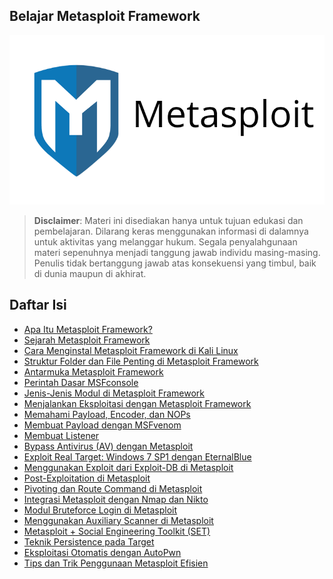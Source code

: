 ## Belajar Metasploit Framework

![](https://github.com/fixploit03/Belajar-Metasploit/blob/main/img/msf.png)

> **Disclaimer**:
> Materi ini disediakan hanya untuk tujuan edukasi dan pembelajaran. Dilarang keras menggunakan informasi di dalamnya untuk aktivitas yang melanggar hukum. Segala penyalahgunaan materi sepenuhnya menjadi tanggung jawab individu masing-masing. Penulis tidak bertanggung jawab atas konsekuensi yang timbul, baik di dunia maupun di akhirat.

## Daftar Isi

- [Apa Itu Metasploit Framework?](https://github.com/fixploit03/Belajar-Metasploit/blob/main/resource/Apa%20itu%20Metasploit%20Framework%3F.md)
- [Sejarah Metasploit Framework](https://github.com/fixploit03/Belajar-Metasploit/blob/main/resource/Sejarah%20Metasploit%20Framework.md)
- [Cara Menginstal Metasploit Framework di Kali Linux](https://github.com/fixploit03/Belajar-Metasploit/blob/main/resource/Cara%20Menginstal%20Metasploit%20Framework%20di%20Kali%20Linux.md)
- [Struktur Folder dan File Penting di Metasploit Framework](https://github.com/fixploit03/Belajar-Metasploit/blob/main/resource/Struktur%20Folder%20dan%20File%20Penting%20di%20Metasploit%20Framework.md)
- [Antarmuka Metasploit Framework](https://github.com/fixploit03/Belajar-Metasploit/blob/main/resource/Antarmuka%20Metasploit%20Framework.md)
- [Perintah Dasar MSFconsole](https://github.com/fixploit03/Belajar-Metasploit/blob/main/resource/Perintah%20Dasar%20MSFconsole.md)
- [Jenis-Jenis Modul di Metasploit Framework](https://github.com/fixploit03/Belajar-Metasploit/blob/main/resource/Jenis-Jenis%20Modul%20di%20Metasploit%20Framework.md)
- [Menjalankan Eksploitasi dengan Metasploit Framework](https://github.com/fixploit03/Belajar-Metasploit/blob/main/resource/Menjalankan%20Eksploitasi%20dengan%20Metasploit%20Framework.md)
- [Memahami Payload, Encoder, dan NOPs](https://github.com/fixploit03/Belajar-Metasploit/blob/main/resource/Memahami%20Payload%2C%20Encoder%2C%20dan%20NOPs.md)
- [Membuat Payload dengan MSFvenom](https://github.com/fixploit03/Belajar-Metasploit/blob/main/resource/Membuat%20Payload%20dengan%20MSFvenom.md)
- [Membuat Listener](https://github.com/fixploit03/Belajar-Metasploit/blob/main/resource/Membuat%20Listener.md)
- [Bypass Antivirus (AV) dengan Metasploit](https://github.com/fixploit03/Belajar-Metasploit/blob/main/resource/Bypass%20Antivirus%20(AV)%20dengan%20Metasploit%20Framework.md)
- [Exploit Real Target: Windows 7 SP1 dengan EternalBlue](https://github.com/fixploit03/Belajar-Metasploit/blob/main/resource/Exploit%20Real%20Target%3A%20Windows%207%20SP1%20dengan%20EternalBlue%20(MS17-010).md)
- [Menggunakan Exploit dari Exploit-DB di Metasploit](https://github.com/fixploit03/Belajar-Metasploit/blob/main/resource/Menggunakan%20Exploit%20dari%20Exploit-DB%20di%20Metasploit.md)
- [Post-Exploitation di Metasploit](https://github.com/fixploit03/Belajar-Metasploit/blob/main/resource/Post-Exploitation%20di%20Metasploit.md)
- [Pivoting dan Route Command di Metasploit](https://github.com/fixploit03/Belajar-Metasploit/blob/main/resource/Pivoting%20dan%20Route%20Command%20di%20Metasploit.md)
- [Integrasi Metasploit dengan Nmap dan Nikto](https://github.com/fixploit03/Belajar-Metasploit/blob/main/resource/Integrasi%20Metasploit%20dengan%20Nmap%20dan%20Nikto.md)
- [Modul Bruteforce Login di Metasploit](https://github.com/fixploit03/Belajar-Metasploit/blob/main/resource/Modul%20Bruteforce%20Login%20di%20Metasploit.md)
- [Menggunakan Auxiliary Scanner di Metasploit](https://github.com/fixploit03/Belajar-Metasploit/blob/main/resource/Menggunakan%20Auxiliary%20Scanner%20di%20Metasploit.md)
- [Metasploit + Social Engineering Toolkit (SET)](https://github.com/fixploit03/Belajar-Metasploit/blob/main/resource/Eksploitasi%20dengan%20Metasploit%20%2B%20Social%20Engineering%20Toolkit%20(SET).md)
- [Teknik Persistence pada Target](https://github.com/fixploit03/Belajar-Metasploit/blob/main/resource/Teknik%20Persistence%20pada%20Target.md)
- [Eksploitasi Otomatis dengan AutoPwn](https://github.com/fixploit03/Belajar-Metasploit/blob/main/resource/Eksploitasi%20Otomatis%20dengan%20AutoPwn.md)
- [Tips dan Trik Penggunaan Metasploit Efisien](https://github.com/fixploit03/Belajar-Metasploit/blob/main/resource/Tips%20dan%20Trik%20Penggunaan%20Metasploit%20Efisien.md)
